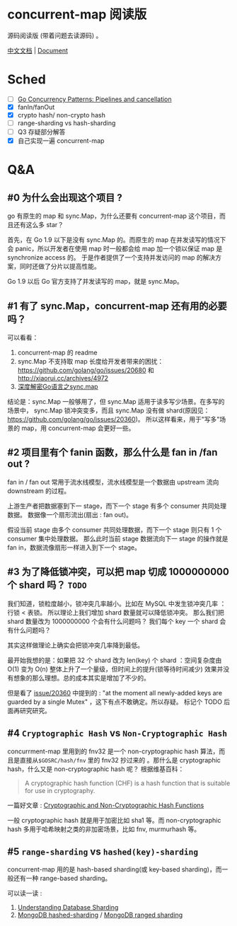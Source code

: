 # concurrent-map 阅读版

源码阅读版 (带着问题去读源码) 。 

[中文文档](README-zh.md) | [Document](README-en.md) 

# Sched   

- [ ] [Go Concurrency Patterns: Pipelines and cancellation](https://blog.golang.org/pipelines) 
- [x] fanIn/fanOut   
- [x] crypto hash/ non-crypto hash    
- [ ] range-sharding vs hash-sharding  
- [ ] Q3 存疑部分解答 
- [x] 自己实现一遍 concurrent-map 

# Q&A

## #0 为什么会出现这个项目 ?  

go 有原生的 map 和 sync.Map，为什么还要有 concurrent-map 这个项目，而且还有这么多 star？  

首先，在 Go 1.9 以下是没有 sync.Map 的。而原生的 map 在并发读写的情况下会 panic，所以开发者在使用 map 时一般都会给 map 加一个锁以保证 map 是 synchronize access 的。 于是作者提供了一个支持并发访问的 map 的解决方案，同时还做了分片以提高性能。 

Go 1.9 以后 Go 官方支持了并发读写的 map，就是 sync.Map。

## #1 有了 sync.Map，concurrent-map 还有用的必要吗？  

可以看看：
1. concurrent-map 的 readme  
3. sync.Map 不支持取 map 长度给开发者带来的困扰： https://github.com/golang/go/issues/20680 和 http://xiaorui.cc/archives/4972 
4. [深度解密Go语言之sync.map](https://mp.weixin.qq.com/s/mXOU8TElP8bbqaybRKN8eA)   

结论是：sync.Map 一般够用了，但 sync.Map 适用于读多写少场景。在多写的场景中， sync.Map 锁冲突变多，而且 sync.Map 没有做 shard(原因见：https://github.com/golang/go/issues/20360)。 所以这样看来，用于"写多"场景的 map，用 concurrent-map 会更好一些。 

## #2 项目里有个 fanin 函数，那么什么是 fan in /fan out ? 
fan in / fan out 常用于流水线模型，流水线模型是一个数据由 upstream 流向 downstream 的过程。

上游生产者把数据塞到下一 stage，而下一个 stage 有多个 consumer 共同处理数据。 数据像一个扇形流出(扇出 : fan out)。

假设当前 stage 由多个 consumer 共同处理数据，而下一个 stage 则只有 1 个 consumer 集中处理数据。 那么此时当前 stage 数据流向下一 stage 的操作就是 fan in，数据流像扇形一样进入到下一个 stage。

## #3 为了降低锁冲突，可以把 map 切成 1000000000 个 shard 吗？ `TODO`

我们知道，锁粒度越小，锁冲突几率越小。比如在 MySQL 中发生锁冲突几率 ： 行锁 <  表锁。 所以理论上我们增加 shard 数量就可以降低锁冲突。 那么我们把 shard 数量改为 1000000000 个会有什么问题吗？ 我们每个 key 一个 shard 会有什么问题吗？

其实这样做理论上确实会把锁冲突几率降到最低。 

最开始我想的是：如果把 32 个 shard 改为 len(key) 个 shard ：空间复杂度由 O(1) 变为 O(n) 整体上升了一个量级，但时间上的提升(锁等待时间减少) 效果并没有想象的那么理想。总的成本其实是增加了不少的。  

但是看了 [issue/20360](https://github.com/golang/go/issues/20360) 中提到的 : "at the moment all newly-added keys are guarded by a single Mutex" ，这下有点不敢确定。所以存疑。 标记个 TODO 后面再研究研究。   

## #4 `Cryptographic Hash` vs `Non-Cryptographic Hash`

concurrment-map 里用到的 fnv32 是一个 non-cryptographic hash 算法，而且是直接从`$GOSRC/hash/fnv` 里的 fnv32 抄过来的 。那什么是 cryptographic hash，什么又是 non-cryptographic hash 呢？  根据维基百科：
> A cryptographic hash function (CHF) is a hash function that is suitable for use in cryptography.
 
一篇好文章 : [Cryptographic and Non-Cryptographic Hash Functions](https://dadario.com.br/cryptographic-and-non-cryptographic-hash-functions/) 

一般 cryptographic hash 就是用于加密比如 sha1 等。而 non-cryptographic hash 多用于哈希映射之类的非加密场景，比如 fnv, murmurhash 等。 
## #5 `range-sharding` vs `hashed(key)-sharding`  

concurrent-map 用的是 hash-based sharding(或 key-based sharding)，而一般还有一种 range-based sharding。

可以读一读 :  

1. [Understanding Database Sharding](https://www.digitalocean.com/community/tutorials/understanding-database-sharding) 
2. [MongoDB hashed-sharding](https://docs.mongodb.com/manual/core/hashed-sharding/) / [MongoDB ranged sharding](https://docs.mongodb.com/manual/core/ranged-sharding/)

